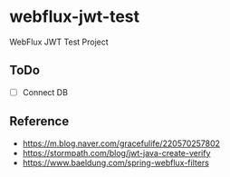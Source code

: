 # webflux-jwt-test
WebFlux JWT Test Project

## ToDo
- [ ] Connect DB

## Reference
* https://m.blog.naver.com/gracefulife/220570257802
* https://stormpath.com/blog/jwt-java-create-verify
* https://www.baeldung.com/spring-webflux-filters

